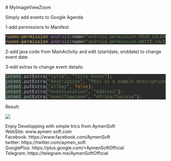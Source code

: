 <p># MyImageViewZoom<br>
<p>Simply add events to Google Agenda</p>
<p>1-add permissions to Manifest</p>
<pre style="background-color:#2b2b2b;color:#a9b7c6;font-family:'Courier New';font-size:12,0pt;"><span style="color:#e8bf6a;">&lt;uses-permission </span><span style="color:#9876aa;">android</span><span style="color:#bababa;">:name=</span><span style="color:#6a8759;">&quot;android.permission.READ_CALENDAR&quot; </span><span style="color:#e8bf6a;">/&gt;
&lt;uses-permission </span><span style="color:#9876aa;">android</span><span style="color:#bababa;">:name=</span><span style="color:#6a8759;">&quot;android.permission.WRITE_CALENDAR&quot; </span><span style="color:#e8bf6a;">/&gt;</span></pre>
<p>2-add java code from MainActivity and edit (startdate, enddate) to change 
event date.</p>
<p>3-edit extras to change event details:</p>
<pre style="background-color:#2b2b2b;color:#a9b7c6;font-family:'Courier New';font-size:12,0pt;"><span style="background-color:#344134;">intent</span>.putExtra(<span style="color:#6a8759;">&quot;title&quot;</span><span style="color:#cc7832;">, </span><span style="color:#6a8759;">&quot;Title Event&quot;</span>)<span style="color:#cc7832;">;
</span><span style="background-color:#344134;">intent</span>.putExtra(<span style="color:#6a8759;">&quot;description&quot;</span><span style="color:#cc7832;">, </span><span style="color:#6a8759;">&quot;This is a sample description&quot;</span>)<span style="color:#cc7832;">;
</span><span style="background-color:#344134;">intent</span>.putExtra(<span style="color:#6a8759;">&quot;allDay&quot;</span><span style="color:#cc7832;">, false</span>)<span style="color:#cc7832;">;
</span><span style="background-color:#344134;">intent</span>.putExtra(<span style="color:#6a8759;">&quot;eventLocation&quot;</span><span style="color:#cc7832;">, </span><span style="color:#6a8759;">&quot;Address&quot;</span>)<span style="color:#cc7832;">;
</span><span style="background-color:#344134;">intent</span>.putExtra(<span style="color:#6a8759;">&quot;eventTimezone&quot;</span><span style="color:#cc7832;">, </span><span style="color:#6a8759;">&quot;Africa/Tunisia&quot;</span>)<span style="color:#cc7832;">;</span></pre>
<p>Result:</p>
<p>
<img border="0" src="http://img4.hostingpics.net/pics/309740QuickMemo20161005125837.png"></p>
<p>
Enjoy Developping with simple trics from AymenSoft<br>
WebSite: www.aymen-soft.com<br>
Facebook: https://www.facebook.com/AymenSoft<br>
twitter: https://twitter.com/aymen_soft<br>
GooglePlus: https://plus.google.com/+AymenSoftOfficial<br>
Telegram: https://telegram.me/AymenSoftOfficial<br>
</p>
